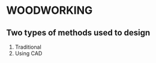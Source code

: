 #                             WOODWORKING
##                    Two types of methods used to design  
1. Traditional  
1. Using CAD


